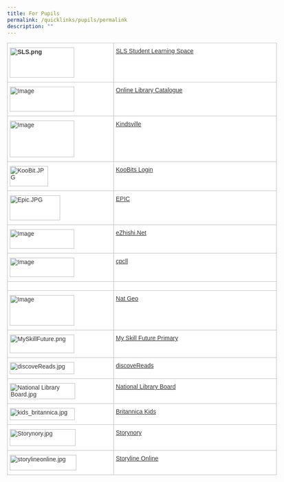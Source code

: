 ```yaml
---
title: For Pupils
permalink: /quicklinks/pupils/permalink
description: ""
---
```

<table style="border-collapse:collapse;border-spacing:0;table-layout: fixed; width: 627px" class="tg"><colgroup><col style="width: 247.003906px"><col style="width: 380.003906px"></colgroup><thead><tr><th style="background-color:#ffffff;border-color:#c0c0c0;border-style:solid;border-width:1px;color:#333;font-family:Arial, sans-serif;font-size:14px;font-weight:bold;overflow:hidden;padding:10px 5px;text-align:left;vertical-align:top;word-break:normal"><img src="https://angsanapri.moe.edu.sg/qql/slot/u167/quicklinks/forstaff/SLS.png" alt="SLS.png" width="150" height="70"></th><th style="background-color:#ffffff;border-color:#c0c0c0;border-style:solid;border-width:1px;color:#333;font-family:Arial, sans-serif;font-size:14px;font-weight:normal;overflow:hidden;padding:10px 5px;text-align:left;vertical-align:top;word-break:normal"><a href="http://learning.moe.edu.sg/" target="_blank" rel="noopener noreferrer"><span style="text-decoration:none;color:#333">SLS Student Learning Space</span></a></th></tr></thead><tbody><tr><td style="background-color:#ffffff;border-color:#c0c0c0;border-style:solid;border-width:1px;color:#333;font-family:Arial, sans-serif;font-size:14px;overflow:hidden;padding:10px 5px;text-align:left;vertical-align:top;word-break:normal"><img src="https://angsanapri.moe.edu.sg/qql/slot/u167/quicklinks/forpupils/Civica.png" alt="Image" width="150" height="58"></td><td style="background-color:#ffffff;border-color:#c0c0c0;border-style:solid;border-width:1px;color:#333;font-family:Arial, sans-serif;font-size:14px;overflow:hidden;padding:10px 5px;text-align:left;vertical-align:top;word-break:normal"><a href="https://schoolibrary.moe.edu.sg/angsanapri" target="_blank" rel="noopener noreferrer"><span style="text-decoration:none;color:#333">Online Library Catalogue</span></a></td></tr><tr><td style="background-color:#ffffff;border-color:#c0c0c0;border-style:solid;border-width:1px;color:#333;font-family:Arial, sans-serif;font-size:14px;overflow:hidden;padding:10px 5px;text-align:left;vertical-align:top;word-break:normal"><img src="https://angsanapri.moe.edu.sg/qql/slot/u167/quicklinks/forpupils/Kindsville.jpg" alt="Image" width="150" height="85"></td><td style="background-color:#ffffff;border-color:#c0c0c0;border-style:solid;border-width:1px;color:#333;font-family:Arial, sans-serif;font-size:14px;overflow:hidden;padding:10px 5px;text-align:left;vertical-align:top;word-break:normal"><a href="https://kindness.sg/kindsville/" target="_blank" rel="noopener noreferrer"><span style="text-decoration:none;color:#333">Kindsville</span></a></td></tr><tr><td style="background-color:#ffffff;border-color:#c0c0c0;border-style:solid;border-width:1px;color:#333;font-family:Arial, sans-serif;font-size:14px;overflow:hidden;padding:10px 5px;text-align:left;vertical-align:top;word-break:normal"> <img src="https://angsanapri.moe.edu.sg/qql/slot/u167/quicklinks/forpupils/KooBit.JPG" alt="KooBit.JPG" width="89" height="47"></td><td style="background-color:#ffffff;border-color:#c0c0c0;border-style:solid;border-width:1px;color:#333;font-family:Arial, sans-serif;font-size:14px;overflow:hidden;padding:10px 5px;text-align:left;vertical-align:top;word-break:normal"><a href="https://member.koobits.com/" target="_blank" rel="noopener noreferrer"><span style="text-decoration:none;color:#333">KooBits Login</span></a><br></td></tr><tr><td style="background-color:#ffffff;border-color:#c0c0c0;border-style:solid;border-width:1px;color:#333;font-family:Arial, sans-serif;font-size:14px;overflow:hidden;padding:10px 5px;text-align:left;vertical-align:top;word-break:normal"> <img src="https://angsanapri.moe.edu.sg/qql/slot/u167/quicklinks/forpupils/Epic.JPG" alt="Epic.JPG" width="117" height="58"></td><td style="background-color:#ffffff;border-color:#c0c0c0;border-style:solid;border-width:1px;color:#333;font-family:Arial, sans-serif;font-size:14px;overflow:hidden;padding:10px 5px;text-align:left;vertical-align:top;word-break:normal"> <a href="https://www.getepic.com/" target="_blank" rel="noopener noreferrer"> </a><a href="https://www.getepic.com/" target="_blank" rel="noopener noreferrer"><span style="text-decoration:none;color:#333">EPIC</span></a></td></tr><tr><td style="background-color:#ffffff;border-color:#c0c0c0;border-style:solid;border-width:1px;color:#333;font-family:Arial, sans-serif;font-size:14px;overflow:hidden;padding:10px 5px;text-align:left;vertical-align:top;word-break:normal"><img src="https://angsanapri.moe.edu.sg/qql/slot/u167/quicklinks/forpupils/eZhishi.png" alt="Image" width="150" height="45"></td><td style="background-color:#ffffff;border-color:#c0c0c0;border-style:solid;border-width:1px;color:#333;font-family:Arial, sans-serif;font-size:14px;overflow:hidden;padding:10px 5px;text-align:left;vertical-align:top;word-break:normal"><a href="https://www.ezhishi.net/Contents/" target="_blank" rel="noopener noreferrer"><span style="text-decoration:none;color:#333">eZhishi.Net</span></a></td></tr><tr><td style="background-color:#ffffff;border-color:#c0c0c0;border-style:solid;border-width:1px;color:#333;font-family:Arial, sans-serif;font-size:14px;overflow:hidden;padding:10px 5px;text-align:left;vertical-align:top;word-break:normal"><img src="https://angsanapri.moe.edu.sg/qql/slot/u167/quicklinks/forpupils/CPCLL.jpg" alt="Image" width="150" height="45"></td><td style="background-color:#ffffff;border-color:#c0c0c0;border-style:solid;border-width:1px;color:#333;font-family:Arial, sans-serif;font-size:14px;overflow:hidden;padding:10px 5px;text-align:left;vertical-align:top;word-break:normal"><a href="http://www.cpcll.sg/" target="_blank" rel="noopener noreferrer"><span style="text-decoration:none;color:#333">cpcll</span></a></td></tr><tr><td style="background-color:#ffffff;border-color:#c0c0c0;border-style:solid;border-width:1px;font-family:Arial, sans-serif;font-size:14px;overflow:hidden;padding:10px 5px;text-align:left;vertical-align:top;word-break:normal"></td><td style="background-color:#ffffff;border-color:#c0c0c0;border-style:solid;border-width:1px;font-family:Arial, sans-serif;font-size:14px;overflow:hidden;padding:10px 5px;text-align:left;vertical-align:top;word-break:normal"></td></tr><tr><td style="background-color:#ffffff;border-color:#c0c0c0;border-style:solid;border-width:1px;color:#333;font-family:Arial, sans-serif;font-size:14px;overflow:hidden;padding:10px 5px;text-align:left;vertical-align:top;word-break:normal"><img src="https://angsanapri.moe.edu.sg/qql/slot/u167/quicklinks/forpupils/NatGeo.png" alt="Image" width="150" height="71"></td><td style="background-color:#ffffff;border-color:#c0c0c0;border-style:solid;border-width:1px;color:#333;font-family:Arial, sans-serif;font-size:14px;overflow:hidden;padding:10px 5px;text-align:left;vertical-align:top;word-break:normal"><a href="https://www.ngexplorer.net/" target="_blank" rel="noopener noreferrer"><span style="text-decoration:none;color:#333">Nat Geo</span></a></td></tr><tr><td style="background-color:#ffffff;border-color:#c0c0c0;border-style:solid;border-width:1px;color:#333;font-family:Arial, sans-serif;font-size:14px;overflow:hidden;padding:10px 5px;text-align:left;vertical-align:top;word-break:normal"><img src="https://angsanapri.moe.edu.sg/qql/slot/u167/quicklinks/forpupils/MySkillFuture.png" alt="MySkillFuture.png" width="150" height="43"></td><td style="background-color:#ffffff;border-color:#c0c0c0;border-style:solid;border-width:1px;color:#333;font-family:Arial, sans-serif;font-size:14px;overflow:hidden;padding:10px 5px;text-align:left;vertical-align:top;word-break:normal"><a href="https://www.myskillsfuture.sg/content/student/en/primary.html" target="_blank" rel="noopener noreferrer"><span style="text-decoration:none;color:#333">My Skill Future Primary</span></a></td></tr><tr><td style="background-color:#ffffff;border-color:#c0c0c0;border-style:solid;border-width:1px;color:#333;font-family:Arial, sans-serif;font-size:14px;overflow:hidden;padding:10px 5px;text-align:left;vertical-align:top;word-break:normal"><img src="https://angsanapri.moe.edu.sg/qql/slot/u167/quicklinks/forpupils/discoveReads.jpg" alt="discoveReads.jpg" width="150" height="28"></td><td style="background-color:#ffffff;border-color:#c0c0c0;border-style:solid;border-width:1px;color:#333;font-family:Arial, sans-serif;font-size:14px;overflow:hidden;padding:10px 5px;text-align:left;vertical-align:top;word-break:normal"><a href="http://www.nlb.gov.sg/discovereads/" target="_blank" rel="noopener noreferrer"><span style="text-decoration:none;color:#333">discoveReads</span></a></td></tr><tr><td style="background-color:#ffffff;border-color:#c0c0c0;border-style:solid;border-width:1px;color:#333;font-family:Arial, sans-serif;font-size:14px;overflow:hidden;padding:10px 5px;text-align:left;vertical-align:top;word-break:normal"><img src="https://angsanapri.moe.edu.sg/qql/slot/u167/quicklinks/forpupils/National%20Library%20Board.jpg" alt="National Library Board.jpg" width="152" height="37"></td><td style="background-color:#ffffff;border-color:#c0c0c0;border-style:solid;border-width:1px;color:#333;font-family:Arial, sans-serif;font-size:14px;overflow:hidden;padding:10px 5px;text-align:left;vertical-align:top;word-break:normal"><a href="https://www.nlb.gov.sg/" target="_blank" rel="noopener noreferrer"><span style="text-decoration:none;color:#333">National Library Board</span></a></td></tr><tr><td style="background-color:#ffffff;border-color:#c0c0c0;border-style:solid;border-width:1px;color:#333;font-family:Arial, sans-serif;font-size:14px;overflow:hidden;padding:10px 5px;text-align:left;vertical-align:top;word-break:normal"><img src="https://angsanapri.moe.edu.sg/qql/slot/u167/quicklinks/forpupils/kids_britannica.jpg" alt="kids_britannica.jpg" width="151" height="28"></td><td style="background-color:#ffffff;border-color:#c0c0c0;border-style:solid;border-width:1px;color:#333;font-family:Arial, sans-serif;font-size:14px;overflow:hidden;padding:10px 5px;text-align:left;vertical-align:top;word-break:normal"><a href="https://kids.britannica.com/kids" target="_blank" rel="noopener noreferrer"><span style="text-decoration:none;color:#333">Britannica Kids</span></a></td></tr><tr><td style="background-color:#ffffff;border-color:#c0c0c0;border-style:solid;border-width:1px;color:#333;font-family:Arial, sans-serif;font-size:14px;overflow:hidden;padding:10px 5px;text-align:left;vertical-align:top;word-break:normal"><img src="https://angsanapri.moe.edu.sg/qql/slot/u167/quicklinks/forpupils/Storynory.jpg" alt="Storynory.jpg" width="153" height="39"></td><td style="background-color:#ffffff;border-color:#c0c0c0;border-style:solid;border-width:1px;color:#333;font-family:Arial, sans-serif;font-size:14px;overflow:hidden;padding:10px 5px;text-align:left;vertical-align:top;word-break:normal"><a href="https://www.storynory.com/" target="_blank" rel="noopener noreferrer"><span style="text-decoration:none;color:#333">Storynory</span></a></td></tr><tr><td style="background-color:#ffffff;border-color:#c0c0c0;border-style:solid;border-width:1px;color:#333;font-family:Arial, sans-serif;font-size:14px;overflow:hidden;padding:10px 5px;text-align:left;vertical-align:top;word-break:normal"><img src="https://angsanapri.moe.edu.sg/qql/slot/u167/quicklinks/forpupils/storylineonline.jpg" alt="storylineonline.jpg" width="155" height="36"></td><td style="background-color:#ffffff;border-color:#c0c0c0;border-style:solid;border-width:1px;color:#333;font-family:Arial, sans-serif;font-size:14px;overflow:hidden;padding:10px 5px;text-align:left;vertical-align:top;word-break:normal"><a href="https://www.storylineonline.net/" target="_blank" rel="noopener noreferrer"><span style="text-decoration:none;color:#333">Storyline Online</span></a></td></tr></tbody></table>